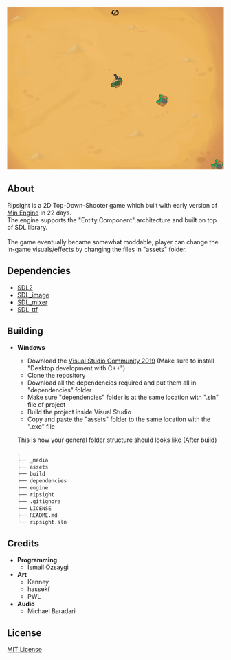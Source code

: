 <p align="center">
  <a href="#"><img src="https://github.com/iozsaygi/ripsight/blob/master/_media/preview.gif"/></a>
</p>

## About
Ripsight is a 2D Top-Down-Shooter game which built with early version of [Min Engine](https://github.com/iozsaygi/min-engine) in 22 days. </br>
The engine supports the "Entity Component" architecture and built on top of SDL library. </br> </br>
The game eventually became somewhat moddable, player can change the in-game visuals/effects by changing the files in "assets" folder. </br>

## Dependencies
  * [SDL2](https://www.libsdl.org/)
  * [SDL_image](https://www.libsdl.org/projects/SDL_image/)
  * [SDL_mixer](https://www.libsdl.org/projects/SDL_mixer/index.html)
  * [SDL_ttf](https://www.libsdl.org/projects/SDL_ttf/)

## Building
  * <b>Windows</b>
    * Download the [Visual Studio Community 2019](https://visualstudio.microsoft.com/) (Make sure to install "Desktop development with C++")
    * Clone the repository
    * Download all the dependencies required and put them all in "dependencies" folder
    * Make sure "dependencies" folder is at the same location with ".sln" file of project
    * Build the project inside Visual Studio
    * Copy and paste the "assets" folder to the same location with the ".exe" file
    
    This is how your general folder structure should looks like (After build)
    
        .
        ├── _media 
        ├── assets
        ├── build          
        ├── dependencies
        ├── engine
        ├── ripsight
        ├── .gitignore
        ├── LICENSE
        ├── README.md
        └── ripsight.sln
  
## Credits
  * <b>Programming</b>
    * Ismail Ozsaygi
  * <b>Art</b>
    * Kenney
    * hassekf
    * PWL
  * <b>Audio</b>
    * Michael Baradari
  
## License
[MIT License](https://github.com/iozsaygi/ripsight/blob/master/LICENSE)
